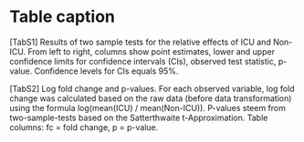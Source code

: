 # Table caption

[TabS1] Results of two sample tests for the relative effects of ICU and Non-ICU. From left to right, columns show point estimates, lower and upper confidence limits for confidence intervals (CIs), observed test statistic, p-value. Confidence levels for CIs equals 95%.

[TabS2] Log fold change and p-values. For each observed variable, log fold change was calculated based on the raw data (before data transformation) using the formula log(mean(ICU) / mean(Non-ICU)). P-values steem from two-sample-tests based on the Satterthwaite t-Approximation. Table columns: fc = fold change, p = p-value.
